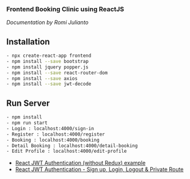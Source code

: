 ### Frontend Booking Clinic using ReactJS

_Documentation by Romi Julianto_

## Installation

```bash
- npx create-react-app frontend
- npm install --save bootstrap
- npm install jquery popper.js
- npm install --save react-router-dom
- npm install --save axios
- npm install --save jwt-decode

```

## Run Server

```bash
- npm install
- npm run start
- Login : localhost:4000/sign-in
- Register : localhost:4000/register
- Booking : localhost:4000/booking
- Detail Booking : localhost:4000/detail-booking
- Edit Profile : localhost:4000/edit-profile
```

- [React JWT Authentication (without Redux) example](https://www.bezkoder.com/react-jwt-auth/)
- [React JWT Authentication - Sign up, Login, Logout & Private Route](https://www.youtube.com/watch?v=T5dIjye4b-I)
